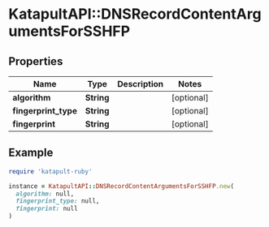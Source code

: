 # KatapultAPI::DNSRecordContentArgumentsForSSHFP

## Properties

| Name | Type | Description | Notes |
| ---- | ---- | ----------- | ----- |
| **algorithm** | **String** |  | [optional] |
| **fingerprint_type** | **String** |  | [optional] |
| **fingerprint** | **String** |  | [optional] |

## Example

```ruby
require 'katapult-ruby'

instance = KatapultAPI::DNSRecordContentArgumentsForSSHFP.new(
  algorithm: null,
  fingerprint_type: null,
  fingerprint: null
)
```

